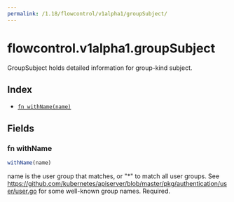 ```yaml
---
permalink: /1.18/flowcontrol/v1alpha1/groupSubject/
---
```


# flowcontrol.v1alpha1.groupSubject

GroupSubject holds detailed information for group-kind subject.

## Index

* [`fn withName(name)`](#fn-withname)

## Fields

### fn withName

```ts
withName(name)
```

name is the user group that matches, or "*" to match all user groups. See https://github.com/kubernetes/apiserver/blob/master/pkg/authentication/user/user.go for some well-known group names. Required.